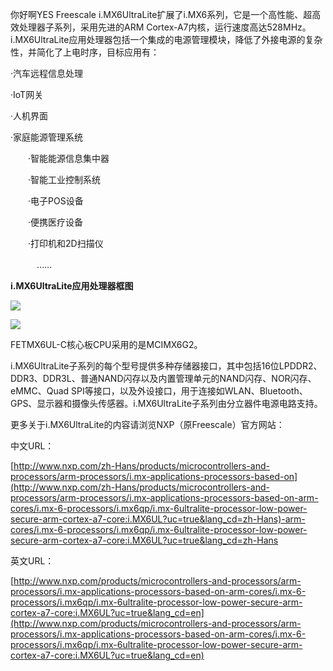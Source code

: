 你好啊YES
Freescale i.MX6UltraLite扩展了i.MX6系列，它是一个高性能、超高效处理器子系列，采用先进的ARM Cortex-A7内核，运行速度高达528MHz。i.MX6UltraLite应用处理器包括一个集成的电源管理模块，降低了外接电源的复杂性，并简化了上电时序，目标应用有：

·汽车远程信息处理

·IoT网关

·人机界面

·家庭能源管理系统

　　·智能能源信息集中器

　　·智能工业控制系统

　　·电子POS设备

　　·便携医疗设备

　　·打印机和2D扫描仪

　　　……



**i.MX6UltraLite应用处理器框图**



![](https://cdn.nlark.com/yuque/0/2024/png/45534235/1720509425286-70b59293-3de7-4eac-adbc-f949536af53a.png)



![](https://cdn.nlark.com/yuque/0/2024/png/45534235/1720509425540-732781ff-769a-4de3-8487-ff9c0298b7f1.png)

   FETMX6UL-C核心板CPU采用的是MCIMX6G2。

i.MX6UltraLite子系列的每个型号提供多种存储器接口，其中包括16位LPDDR2、DDR3、DDR3L、普通NAND闪存以及内置管理单元的NAND闪存、NOR闪存、eMMC、Quad SPI等接口，以及外设接口，用于连接如WLAN、Bluetooth、GPS、显示器和摄像头传感器。i.MX6UltraLite子系列由分立器件电源电路支持。

更多关于i.MX6UltraLite的内容请浏览NXP（原Freescale）官方网站：

中文URL：

[http://www.nxp.com/zh-Hans/products/microcontrollers-and-processors/arm-processors/i.mx-applications-processors-based-on](http://www.nxp.com/zh-Hans/products/microcontrollers-and-processors/arm-processors/i.mx-applications-processors-based-on-arm-cores/i.mx-6-processors/i.mx6qp/i.mx-6ultralite-processor-low-power-secure-arm-cortex-a7-core:i.MX6UL?uc=true&lang_cd=zh-Hans)-arm-cores/i.mx-6-processors/i.mx6qp/i.mx-6ultralite-processor-low-power-secure-arm-cortex-a7-core:i.MX6UL?uc=true&lang_cd=zh-Hans



英文URL：

[http://www.nxp.com/products/microcontrollers-and-processors/arm-processors/i.mx-applications-processors-based-on-arm-cores/i.mx-6-processors/i.mx6qp/i.mx-6ultralite-processor-low-power-secure-arm-cortex-a7-core:i.MX6UL?uc=true&lang_cd=en](http://www.nxp.com/products/microcontrollers-and-processors/arm-processors/i.mx-applications-processors-based-on-arm-cores/i.mx-6-processors/i.mx6qp/i.mx-6ultralite-processor-low-power-secure-arm-cortex-a7-core:i.MX6UL?uc=true&lang_cd=en)





